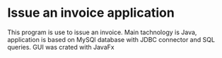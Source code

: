 # Issue an invoice application
This program is use to issue an invoice. Main tachnology is Java, application is based on MySQl database with JDBC connector and SQL queries. GUI was crated with JavaFx
